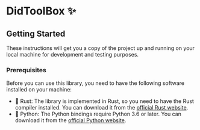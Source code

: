 # DidToolBox :sparkles:

## Getting Started

These instructions will get you a copy of the project up and running on your local machine for development and testing purposes.

### Prerequisites

Before you can use this library, you need to have the following software installed on your machine:

- 🦀 Rust: The library is implemented in Rust, so you need to have the Rust compiler installed. You can download it from the [official Rust website](https://www.rust-lang.org/tools/install).
- 🐍 Python: The Python bindings require Python 3.6 or later. You can download it from the [official Python website](https://www.python.org/downloads/).